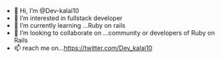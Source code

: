 - 👋 Hi, I’m @Dev-kalai10
- 👀 I’m interested in fullstack developer
- 🌱 I’m currently learning ...Ruby on rails
- 💞️ I’m looking to collaborate on ...community or developers of Ruby on Rails 
- 📫 reach me on...https://twitter.com/Dev_kalai10

<!---
Dev-kalai10/Dev-kalai10 is a ✨ special ✨ repository because its `README.md` (this file) appears on your GitHub profile.
You can click the Preview link to take a look at your changes.
--->
